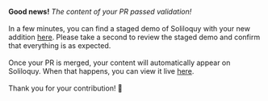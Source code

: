 **Good news!** *The content of your PR passed validation!*<br><br>In a few minutes, you can find a staged demo of Soliloquy with your new addition [here](https://soliloquy-dev.herokuapp.com/). Please take a second to review the staged demo and confirm that everything is as expected.<br><br>Once your PR is merged, your content will automatically appear on Soliloquy. When that happens, you can view it live [here](https://www.soliloquy.dev).<br><br>Thank you for your contribution! 🎉